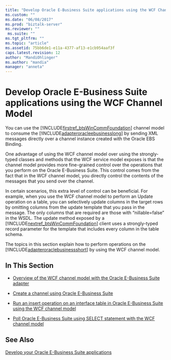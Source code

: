 ```yaml
---
title: "Develop Oracle E-Business Suite applications using the WCF Channel Model | Microsoft Docs"
ms.custom: ""
ms.date: "06/08/2017"
ms.prod: "biztalk-server"
ms.reviewer: ""
 ms.suite: ""
ms.tgt_pltfrm: ""
ms.topic: "article"
ms.assetid: 75bb6de1-e11a-4377-af13-e1cb954aaf3f
caps.latest.revision: 12
author: "MandiOhlinger"
ms.author: "mandia"
manager: "anneta"
---
```

# Develop Oracle E-Business Suite applications using the WCF Channel Model
You can use the [!INCLUDE[firstref_btsWinCommFoundation](../../includes/firstref-btswincommfoundation-md.md)] channel model to consume the [!INCLUDE[adapteroracleebusinesslong](../../includes/adapteroracleebusinesslong-md.md)] by sending XML messages directly over a channel instance created with the Oracle EBS Binding.  
  
 One advantage of using the WCF channel model over using the strongly-typed classes and methods that the WCF service model exposes is that the channel model provides more fine-grained control over the operations that you perform on the Oracle E-Business Suite. This control comes from the fact that in the WCF channel model, you directly control the contents of the messages that you send over the channel.  
  
 In certain scenarios, this extra level of control can be beneficial. For example, when you use the WCF channel model to perform an Update operation on a table, you can selectively update columns in the target rows by omitting columns from the update template that you pass in the message. The only columns that are required are those with “nillable=false” in the WSDL. The update method exposed by a [!INCLUDE[nextref_btsWinCommFoundation](../../includes/nextref-btswincommfoundation-md.md)] client uses a strongly-typed record parameter for the template that includes every column in the table schema.  
  
 The topics in this section explain how to perform operations on the [!INCLUDE[adapteroraclebusinessshort](../../includes/adapteroraclebusinessshort-md.md)] by using the WCF channel model.  
  
## In This Section  
  
-   [Overview of the WCF channel model with the Oracle E-Business Suite adapter](../../adapters-and-accelerators/adapter-oracle-ebs/overview-of-the-wcf-channel-model-with-the-oracle-e-business-suite-adapter.md)  
  
-   [Create a channel using Oracle E-Business Suite](../../adapters-and-accelerators/adapter-oracle-ebs/create-a-channel-using-oracle-e-business-suite.md)
  
-   [Run an insert operation on an interface table in Oracle E-Business Suite using the WCF channel model](../../adapters-and-accelerators/adapter-oracle-ebs/insert-on-an-interface-table-in-oracle-ebs-using-the-wcf-channel-model.md)  
  
-   [Poll Oracle E-Business Suite using SELECT statement with the WCF channel model](../../adapters-and-accelerators/adapter-oracle-ebs/poll-oracle-e-business-suite-using-select-statement-with-the-wcf-channel-model.md)
  
## See Also  
[Develop your Oracle E-Business Suite applications](../../adapters-and-accelerators/adapter-oracle-ebs/develop-your-oracle-e-business-suite-applications.md)